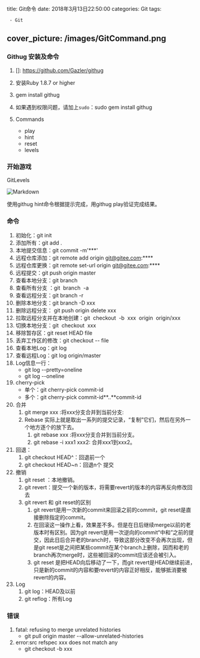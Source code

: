 title:  Git命令
date: 2018年3月13日22:50:00
categories: Git
tags: 

	 - Git
cover_picture: /images/GitCommand.png
---

### Githug 安装及命令

1. []: https://github.com/Gazler/githug

2. 安装Ruby 1.8.7 or higher

3. gem install githug

4. 如果遇到权限问题，请加上`sudo`：sudo gem install githug

5. Commands
   - play 
   - hint 
   - reset 
   - levels

### 开始游戏

  GitLevels

![Markdown](https://upload-images.jianshu.io/upload_images/2088926-5abcaf67c2944559.jpg?imageMogr2/auto-orient/strip%7CimageView2/2/w/1240)

使用githug hint命令根据提示完成，用githug play验证完成结果。

### 命令

1. 初始化：git init
2. 添加所有：git add .
3. 本地提交信息：git commit -m'***'
4. 远程仓库添加：git remote add origin git@gitee.com:****
5. 远程仓库更换：git remote set-url origin git@gitee.com:****
6. 远程提交：git push origin master
7. 查看本地分支：git branch 
8. 查看所有分支 ：git  branch  -a
9. 查看远程分支：git branch -r
10. 删除本地分支：git branch -D xxx
11. 删除远程分支： git push origin delete xxx
12. 拉取远程分支并在本地创建：git  checkout  -b  xxx  origin  origin/xxx
13. 切换本地分支：git  checkout  xxx 
14. 移除暂存区：git reset HEAD file
15. 丢弃工作区的修改：git checkout -- file
16. 查看本地Log：git log
17. 查看远程Log：git log origin/master
18. Log信息一行：
    - git log --pretty=oneline
    - git log --oneline
19. cherry-pick
    - 单个：git cherry-pick commit-id
    - 多个：git cherry-pick commit-id**..**commit-id
20. 合并
    1. git merge xxx  :将xxx分支合并到当前分支:
    2. Rebase 实际上就是取出一系列的提交记录，“复制”它们，然后在另外一个地方逐个的放下去。 
       1. git rebase xxx :将xxx分支合并到当前分支。
       2. git rebase -i xxx1   xxx2: 合并xxx1到xxx2。
21. 回退：
    1. git checkout HEAD^：回退前一个
    2. git checkout HEAD~n：回退n个 提交
22. 撤销
    1. git reset ：本地撤销。
    2. git revert：提交一个新的版本，将需要revert的版本的内容再反向修改回去 
    3. git revert 和 git reset的区别 
       1. git revert是用一次新的commit来回滚之前的commit，git reset是直接删除指定的commit。
       2. 在回滚这一操作上看，效果差不多。但是在日后继续merge以前的老版本时有区别。因为git revert是用一次逆向的commit“中和”之前的提交，因此日后合并老的branch时，导致这部分改变不会再次出现，但是git reset是之间把某些commit在某个branch上删除，因而和老的branch再次merge时，这些被回滚的commit应该还会被引入。 
       3. git reset 是把HEAD向后移动了一下，而git revert是HEAD继续前进，只是新的commit的内容和要revert的内容正好相反，能够抵消要被revert的内容。 
23. Log
    1. git log：HEAD及以前
    2. git reflog：所有Log



### 错误

1. fatal: refusing to merge unrelated histories
   - git pull origin master --allow-unrelated-histories 
2. error:src refspec xxx does not match any
   - git checkout -b xxx

